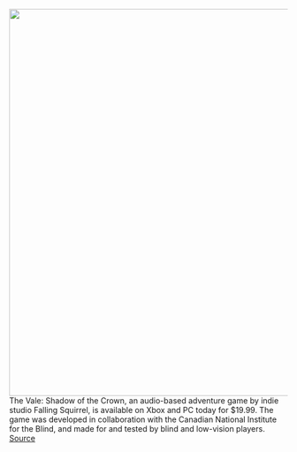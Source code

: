 <img src='https://cdn.vox-cdn.com/thumbor/-Ihh10I9FnZypZF4_lRJIi7Kvyo=/0x0:3840x2400/1200x800/filters:focal(1530x694:2144x1308)/cdn.vox-cdn.com/uploads/chorus_image/image/69747443/TheVale_Title_Landscape.0.png' width='700px' /><br/>
The Vale: Shadow of the Crown, an audio-based adventure game by indie studio Falling Squirrel, is available on Xbox and PC today for $19.99. The game was developed in collaboration with the Canadian National Institute for the Blind, and made for and tested by blind and low-vision players.
<a href='https://www.theverge.com/22631651/the-vale-shadow-of-the-crown-blind-audio-xbox-pc'> Source <a/>